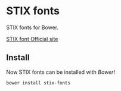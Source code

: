 # STIX fonts

STIX fonts for Bower.

[STIX font Official site](http://www.stixfonts.org/)

## Install
Now STIX fonts can be installed with *Bower*!
``` bash
bower install stix-fonts
```
